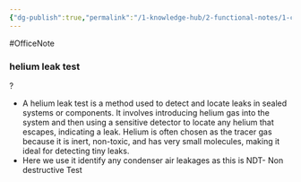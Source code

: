```yaml
---
{"dg-publish":true,"permalink":"/1-knowledge-hub/2-functional-notes/1-career-notes/2-general-technical-notes/all-other-notes/helium-air-leak-test/","noteIcon":""}
---
```


#OfficeNote

### helium leak test
?
- A helium leak test is a method used to detect and locate leaks in sealed systems or components. It involves introducing helium gas into the system and then using a sensitive detector to locate any helium that escapes, indicating a leak. Helium is often chosen as the tracer gas because it is inert, non-toxic, and has very small molecules, making it ideal for detecting tiny leaks.
- Here we use it identify any condenser air leakages as this is NDT- Non destructive Test
<!--SR:!2024-07-09,6,250-->